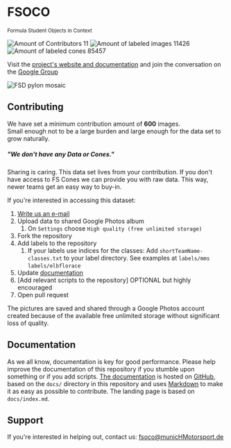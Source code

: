 # FSOCO
<small>Formula Student Objects in Context</small>

![Amount of Contributors 11](https://img.shields.io/badge/Contributors-11-green.svg)
![Amount of labeled images 11426](https://img.shields.io/badge/Images-11426-blue.svg)
![Amount of labeled cones 85457](https://img.shields.io/badge/Cones-85k-blue.svg)

Visit the [project's website and documentation](https://ddavid.github.io/fsoco/) and join the conversation on the [Google Group](https://groups.google.com/forum/#!forum/fsoco)

![FSD pylon mosaic](https://imgur.com/JMCV3Dr.png)

## Contributing
We have set a minimum contribution amount of <strong>600</strong> images.<br/>
Small enough not to be a large burden and large enough for the data set to grow naturally.

##### "We don't have any Data or Cones."
Sharing is caring. This data set lives from your contribution.
If you don't have access to FS Cones we can provide you with raw data.
This way, newer teams get an easy way to buy-in.

If you're interested in accessing this dataset: 
1. [Write us an e-mail](mailto:fsoco@munichmotorsport.de)
1. Upload data to shared Google Photos album
    1. On `Settings` choose `High quality (free unlimited storage)`
1. Fork the repository
1. Add labels to the repository
    1. If your labels use indices for the classes: Add `shortTeamName-classes.txt` to your label directory. See examples at `labels/mms` `labels/elbflorace`
1. Update [documentation](https://ddavid.github.io/fsoco/)
1. [Add relevant scripts to the repository] OPTIONAL but highly encouraged
1. Open pull request

The pictures are saved and shared through a Google Photos account created because of the available free unlimited storage without significant loss of quality.

## Documentation
As we all know, documentation is key for good performance. Please help improve the documentation of this repository if you stumble upon something or if you add scripts.
[The documentation](https://ddavid.github.io/fsoco/) is hosted on [GitHub](https://github.com), based on the `docs/` directory in this repository and uses [Markdown](https://github.github.com/gfm/) to make it as easy as possible to contribute. The landing page is based on `docs/index.md`.

## Support

If you're interested in helping out, contact us: <a href=mailto:fsoco@munichmotorsport.de>fsoco@municHMotorsport.de</a>
